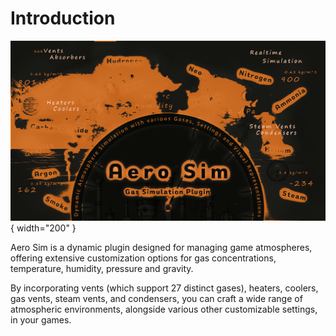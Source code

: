 # Introduction

![Aero Sim](../assets/images/aero-sim/aero-sim-cover.png){ width="200" }

Aero Sim is a dynamic plugin designed for managing game atmospheres, offering extensive customization options for gas concentrations, temperature, humidity, pressure and gravity.

By incorporating vents (which support 27 distinct gases), heaters, coolers, gas vents, steam vents, and condensers, you can craft a wide range of atmospheric environments, alongside various other customizable settings, in your games.
